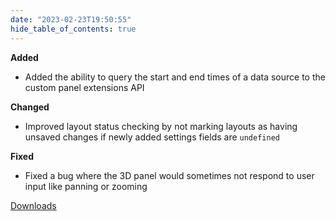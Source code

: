```yaml
---
date: "2023-02-23T19:50:55"
hide_table_of_contents: true
---
```


**Added**
- Added the ability to query the start and end times of a data source to the custom panel extensions API

**Changed**
- Improved layout status checking by not marking layouts as having unsaved changes if newly added settings fields are `undefined`

**Fixed**
- Fixed a bug where the 3D panel would sometimes not respond to user input like panning or zooming 

[Downloads](https://github.com/foxglove/studio/releases/tag/v1.42.0)
